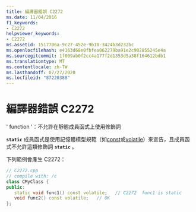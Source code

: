 ```yaml
---
title: 編譯器錯誤 C2272
ms.date: 11/04/2016
f1_keywords:
- C2272
helpviewer_keywords:
- C2272
ms.assetid: 1517706a-9c27-452e-9b10-3424b3d232bc
ms.openlocfilehash: e4163d68e0fbfea062279ba91e2c902855245e4a
ms.sourcegitcommit: 1f009ab0f2cc4a177f2d1353d5a38f164612bdb1
ms.translationtype: MT
ms.contentlocale: zh-TW
ms.lasthandoff: 07/27/2020
ms.locfileid: "87220388"
---
```

# <a name="compiler-error-c2272"></a>編譯器錯誤 C2272

' function '：不允許在靜態成員函式上使用修飾詞

**`static`** 成員函式是使用記憶體模型規範（如[const](../../cpp/const-cpp.md)或[volatile](../../cpp/volatile-cpp.md)）來宣告，且成員函式不允許這類修飾詞 **`static`** 。

下列範例會產生 C2272：

```cpp
// C2272.cpp
// compile with: /c
class CMyClass {
public:
   static void func1() const volatile;   // C2272  func1 is static
   void func2() const volatile;   // OK
};
```
